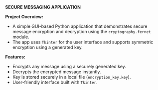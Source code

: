 **SECURE MESSAGING APPLICATION**

**Project Overview:**
- A simple GUI-based Python application that demonstrates secure message encryption and decryption using the `cryptography.fernet` module. 
- The app uses `Tkinter` for the user interface and supports symmetric encryption using a generated key.

**Features:**
- Encrypts any message using a securely generated key.
- Decrypts the encrypted message instantly.
- Key is stored securely in a local file (`encryption_key.key`).
- User-friendly interface built with `Tkinter`.
